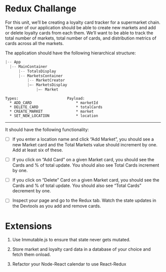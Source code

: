 # Redux Challange

For this unit, we’ll be creating a loyalty card tracker for a supermarket chain. The user of our application should be able to create new markets and add or delete loyalty cards from each them. We’ll want to be able to track the total number of markets, total number of cards, and distribution metrics of cards across all the markets.

The application should have the following hierarchical structure:

```js
|-- App
  |-- MainContainer
      |-- TotalsDisplay
      |-- MarketsContainer
          |-- MarketCreator
          |—- MarketsDisplay
              |—- Market
```

```
Types:                      Payload:
  * ADD_CARD                    * marketId
  * DELETE_CARD                 * totalCards
  * CREATE_MARKET               * market
  * SET_NEW_LOCATION            * location
```

---

It should have the following functionality:

- [ ] If you enter a location name and click “Add Market”, you should see a new Market card and the Total Markets value should increment by one. Add at least six of these.

- [ ] If you click on “Add Card” on a given Market card, you should see the Cards and % of total update. You should also see Total Cards increment by one.

- [ ] If you click on “Delete” Card on a given Market card, you should see the Cards and % of total update. You should also see “Total Cards” decrement by one.

- [ ] Inspect your page and go to the Redux tab. Watch the state updates in the Devtools as you add and remove cards.

# Extensions

1. Use Immutable.js to ensure that state never gets mutated.

2. Store market and loyalty card data in a database of your choice and fetch them onload.

3. Refactor your Node-React calendar to use React-Redux

